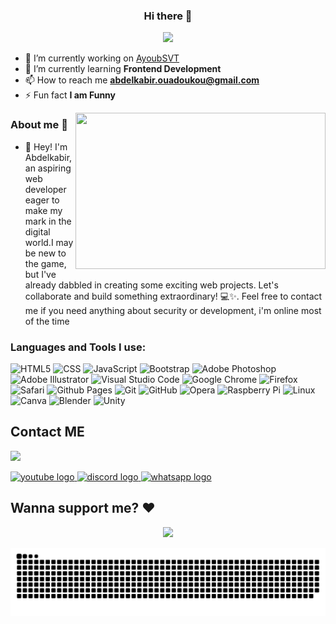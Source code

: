 <h3 align="center"> Hi there 👋</h3>

<p align="center">
  <img src="https://komarev.com/ghpvc/?username=khabzo&label=Profile%20views&color=0e75b6&style=flat)">
</p>

<!--
**DEMON1A/DEMON1A** is a ✨ _special_ ✨ repository because its `README.md` (this file) appears on your GitHub profile.

Here are some ideas to get you started:
-->

- 🔭 I’m currently working on [AyoubSVT](https://AyoubSVT.com)
- 🌱 I’m currently learning **Frontend Development**
- 📫 How to reach me **abdelkabir.ouadoukou@gmail.com**
- ⚡ Fun fact **I am Funny**

<img align="right" width="400" height="250" src="https://github-readme-stats.vercel.app/api?username=khabzox">

### About me :dizzy:
- 👋 Hey! I'm Abdelkabir, an aspiring web developer eager to make my mark in the digital world.I may be new to the game, but I've already dabbled in creating some exciting web projects. Let's collaborate and build something extraordinary! 💻✨. Feel free to contact me if you need anything about security or development, i'm online most of the time


### Languages and Tools I use:
![HTML5](https://img.shields.io/badge/html5-%23E34F26.svg?style=for-the-badge&logo=html5&logoColor=white)
![CSS](https://img.shields.io/badge/css-%2300599C.svg?style=for-the-badge&logo=css%2B%2B&logoColor=white)
![JavaScript](https://img.shields.io/badge/javascript-%23323330.svg?style=for-the-badge&logo=javascript&logoColor=%23F7DF1E)
![Bootstrap](https://img.shields.io/badge/bootstrap-%238511FA.svg?style=for-the-badge&logo=bootstrap&logoColor=white)
![Adobe Photoshop](https://img.shields.io/badge/adobe%20photoshop-%2331A8FF.svg?style=for-the-badge&logo=adobe%20photoshop&logoColor=white)
![Adobe Illustrator](https://img.shields.io/badge/adobe%20illustrator-%23FF9A00.svg?style=for-the-badge&logo=adobe%20illustrator&logoColor=white)
![Visual Studio Code](https://img.shields.io/badge/Visual%20Studio%20Code-0078d7.svg?style=for-the-badge&logo=visual-studio-code&logoColor=white)
![Google Chrome](https://img.shields.io/badge/Google%20Chrome-4285F4?style=for-the-badge&logo=GoogleChrome&logoColor=white)
![Firefox](https://img.shields.io/badge/Firefox-FF7139?style=for-the-badge&logo=Firefox-Browser&logoColor=white)
![Safari](https://img.shields.io/badge/Safari-000000?style=for-the-badge&logo=Safari&logoColor=white)
![Github Pages](https://img.shields.io/badge/github%20pages-121013?style=for-the-badge&logo=github&logoColor=white)
![Git](https://img.shields.io/badge/git-%23F05033.svg?style=for-the-badge&logo=git&logoColor=white)
![GitHub](https://img.shields.io/badge/github-%23121011.svg?style=for-the-badge&logo=github&logoColor=white)
![Opera](https://img.shields.io/badge/Opera-FF1B2D?style=for-the-badge&logo=Opera&logoColor=white)
![Raspberry Pi](https://img.shields.io/badge/-RaspberryPi-C51A4A?style=for-the-badge&logo=Raspberry-Pi)
![Linux](https://img.shields.io/badge/Linux-FCC624?style=for-the-badge&logo=linux&logoColor=black)
![Canva](https://img.shields.io/badge/Canva-%2300C4CC.svg?style=for-the-badge&logo=Canva&logoColor=white)
![Blender](https://img.shields.io/badge/blender-%23F5792A.svg?style=for-the-badge&logo=blender&logoColor=white)
![Unity](https://img.shields.io/badge/unity-%23000000.svg?style=for-the-badge&logo=unity&logoColor=white)

## Contact ME
<div align="left">
<img src="https://img.shields.io/badge/Gmail-abdelkabir.ouadoukou@gmail.com-informational?style=for-the-badge&labelColor=black&logo=gmail&logoColor=7752FE&&color=190482" height="30" />

[gmail]: mailto:abdelkabir.ouadoukou@gmail.com
  <a href="https://www.youtube.com/@codkazo" target="_blank">
    <img src="https://img.shields.io/static/v1?message=Youtube&logo=youtube&label=&color=FF0000&logoColor=white&labelColor=&style=for-the-badge" height="35" alt="youtube logo"  />
  </a>
  <a href="https://discord.com/users/1178447743878975549" target="_blank">
    <img src="https://img.shields.io/static/v1?message=Discord&logo=discord&label=&color=7289DA&logoColor=white&labelColor=&style=for-the-badge" height="35" alt="discord logo"  />
  </a>
  <a href="https://wa.me/+212697998010" target="_blank">
    <img src="https://img.shields.io/static/v1?message=Whatsapp&logo=whatsapp&label=&color=25D366&logoColor=white&labelColor=&style=for-the-badge" height="35" alt="whatsapp logo"  />
  </a>

</div>

## Wanna support me? :heart:
<p align="center">
<a href="https://www.patreon.com/khabzox">
  <img src="https://img.shields.io/badge/Patreon-F96854?style=for-the-badge&logo=patreon&logoColor=white" />
</a>

<!-- <a href="https://www.paypal.me/">
  <img src="https://img.shields.io/badge/PayPal-00457C?style=for-the-badge&logo=paypal&logoColor=white">
</a> -->
</p>


<picture align="center">
  <source
    media="(prefers-color-scheme: dark)"
    srcset="https://raw.githubusercontent.com/platane/snk/output/github-contribution-grid-snake-dark.svg"
  />
  <source
    media="(prefers-color-scheme: light)"
    srcset="https://raw.githubusercontent.com/platane/snk/output/github-contribution-grid-snake.svg"
  />
  <img
    alt="github contribution grid snake animation"
    src="https://raw.githubusercontent.com/platane/snk/output/github-contribution-grid-snake.svg"
  />
</picture>

<!---

<p><img align="left" src="https://github-readme-stats.vercel.app/api/top-langs?username=khabzo&show_icons=true&locale=en&layout=compact&theme=tokyonight" alt="khabzo" /></p>

<p>&nbsp;<img align="center" src="https://github-readme-stats.vercel.app/api?username=khabzo&show_icons=true&locale=en&theme=tokyonight" alt="khabzo" /></p>

<p><img align="center" src="https://github-readme-streak-stats.herokuapp.com/?user=khabzo&&theme=tokyonight" alt="khabzo" /></p>
<p align="left"> <a href="https://github.com/ryo-ma/github-profile-trophy"><img src="https://github-profile-trophy.vercel.app/?username=khabzo&&theme=tokyonight" alt="khabzo" /></a> </p>


<p align="left"> <a href="https://www.w3schools.com/css/" target="_blank" rel="noreferrer"> <img src="https://raw.githubusercontent.com/devicons/devicon/master/icons/css3/css3-original-wordmark.svg" alt="css3" width="40" height="40"/> </a> <a href="https://www.w3.org/html/" target="_blank" rel="noreferrer"> <img src="https://raw.githubusercontent.com/devicons/devicon/master/icons/html5/html5-original-wordmark.svg" alt="html5" width="40" height="40"/> </a>
  <a href="https://developer.mozilla.org/en-US/docs/Web/JavaScript" target="_blank" rel="noreferrer"> <img src="https://raw.githubusercontent.com/devicons/devicon/master/icons/javascript/javascript-original.svg" alt="javascript" width="40" height="40"/> </a>
   <a href="https://getbootstrap.com" target="_blank" rel="noreferrer"> <img src="https://raw.githubusercontent.com/devicons/devicon/master/icons/bootstrap/bootstrap-plain-wordmark.svg" alt="bootstrap" width="40" height="40"/> </a><a href="https://www.adobe.com/in/products/illustrator.html" target="_blank" rel="noreferrer"> <img src="https://www.vectorlogo.zone/logos/adobe_illustrator/adobe_illustrator-icon.svg" alt="illustrator" width="40" height="40"/> </a>  <a href="https://www.photoshop.com/en" target="_blank" rel="noreferrer"> <img src="https://raw.githubusercontent.com/devicons/devicon/master/icons/photoshop/photoshop-line.svg" alt="photoshop" width="40" height="40"/> </a> </p>

<a href="https://www.youtube.com/@codkazo" target="blank"><img align="center" src="https://raw.githubusercontent.com/rahuldkjain/github-profile-readme-generator/master/src/images/icons/Social/youtube.svg" alt="codkazo" height="30" width="40" /></a>
<a href="https://twitter.com/Abdoox7o" target="blank"><img align="center" src="https://raw.githubusercontent.com/rahuldkjain/github-profile-readme-generator/master/src/images/icons/Social/twitter.svg" alt="abbir.ar" height="30" width="40" /></a>
& GRAPHIC DESIGNER
- 💬 Ask me about **HTML, CSS, JS**
- 👨‍💻 All of my projects are available at [https://github.com/abbir-ar](https://github.com/abbir-ar)
![abbir.ar](https://cdnb.artstation.com/p/assets/images/images/024/538/827/original/pixel-jeff-clipa-s.gif?alt=media&token=91c0c7b2-93c3-4029-b011-1a8703c5730d)
<img align="right" alt="Coding" width="400" src="https://media.tenor.com/rePDfDWO3XoAAAAd/hacking.gif">
https://cdn.dribbble.com/users/1162077/screenshots/3848914/programmer.gif
- 💞️ I’m looking to collaborate on ...
abbir-ar/abbir-ar is a ✨ special ✨ repository because its `README.md` (this file) appears on your GitHub profile.
You can click the Preview link to take a look at your changes.
--->
